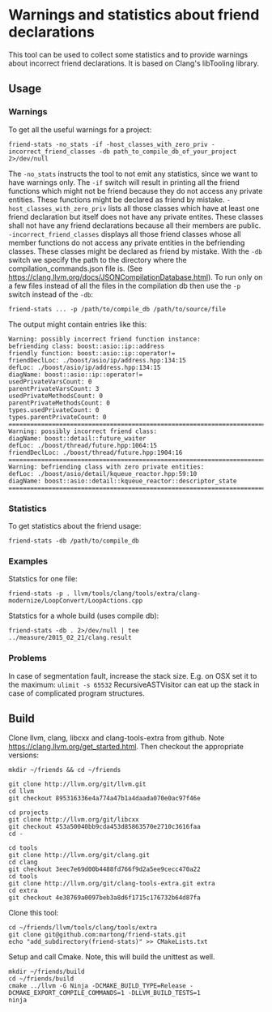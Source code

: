 # Warnings and statistics about friend declarations

This tool can be used to collect some statistics and to provide warnings about incorrect friend declarations.
It is based on Clang's libTooling library.

## Usage

### Warnings
To get all the useful warnings for a project:
```
friend-stats -no_stats -if -host_classes_with_zero_priv -incorrect_friend_classes -db path_to_compile_db_of_your_project 2>/dev/null
```
The `-no_stats` instructs the tool to not emit any statistics, since we want to have warnings only.
The `-if` switch will result in printing all the friend functions which might not be friend because they do not access any private entities.
These functions might be declared as friend by mistake.
`-host_classes_with_zero_priv` lists all those classes which have at least one friend declaration but itself does not have any private entites.
These classes shall not have any friend declarations because all their members are public.
`-incorrect_friend_classes` displays all those friend classes whose all member functions do not access any private entities in the befriending classes.
These classes might be declared as friend by mistake.
With the `-db` switch we specify the path to the directory where the compilation_commands.json file is.
(See https://clang.llvm.org/docs/JSONCompilationDatabase.html).
To run only on a few files instead of all the files in the compilation db then use the `-p` switch instead of the `-db`:
```
friend-stats ... -p /path/to/compile_db /path/to/source/file
```

The output might contain entries like this:
```
Warning: possibly incorrect friend function instance:
befriending class: boost::asio::ip::address
friendly function: boost::asio::ip::operator!=
friendDeclLoc: ./boost/asio/ip/address.hpp:134:15
defLoc: ./boost/asio/ip/address.hpp:134:15
diagName: boost::asio::ip::operator!=
usedPrivateVarsCount: 0
parentPrivateVarsCount: 3
usedPrivateMethodsCount: 0
parentPrivateMethodsCount: 0
types.usedPrivateCount: 0
types.parentPrivateCount: 0
============================================================================
Warning: possibly incorrect friend class:
diagName: boost::detail::future_waiter
defLoc: ./boost/thread/future.hpp:1064:15
friendDeclLoc: ./boost/thread/future.hpp:1904:16
============================================================================
Warning: befriending class with zero private entities:
defLoc: ./boost/asio/detail/kqueue_reactor.hpp:59:10
diagName: boost::asio::detail::kqueue_reactor::descriptor_state
============================================================================
```

### Statistics
To get statistics about the friend usage:
```
friend-stats -db /path/to/compile_db
```

### Examples
Statstics for one file:
```
friend-stats -p . llvm/tools/clang/tools/extra/clang-modernize/LoopConvert/LoopActions.cpp
```
Statstics for a whole build (uses compile db):
```
friend-stats -db . 2>/dev/null | tee ../measure/2015_02_21/clang.result
```

### Problems
In case of segmentation fault, increase the stack size.
E.g. on OSX set it to the maximum:
`ulimit -s 65532`
RecursiveASTVisitor can eat up the stack in case of complicated program structures.

## Build
Clone llvm, clang, libcxx and clang-tools-extra from github.
Note https://clang.llvm.org/get_started.html.
Then checkout the appropriate versions:
```
mkdir ~/friends && cd ~/friends

git clone http://llvm.org/git/llvm.git
cd llvm
git checkout 895316336e4a774a47b1a4daada070e0ac97f46e

cd projects
git clone http://llvm.org/git/libcxx
git checkout 453a50040bb9cda453d85863570e2710c3616faa
cd -

cd tools
git clone http://llvm.org/git/clang.git
cd clang
git checkout 3eec7e69d00b4488fd766f9d2a5ee9cecc470a22
cd tools
git clone http://llvm.org/git/clang-tools-extra.git extra
cd extra
git checkout 4e38769a0097beb3a8d6f1715c176732b64d87fa
```
Clone this tool:
```
cd ~/friends/llvm/tools/clang/tools/extra
git clone git@github.com:martong/friend-stats.git
echo "add_subdirectory(friend-stats)" >> CMakeLists.txt
```
Setup and call Cmake. Note, this will build the unittest as well.
```
mkdir ~/friends/build
cd ~/friends/build
cmake ../llvm -G Ninja -DCMAKE_BUILD_TYPE=Release -DCMAKE_EXPORT_COMPILE_COMMANDS=1 -DLLVM_BUILD_TESTS=1
ninja
```
